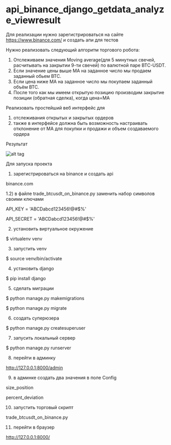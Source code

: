 # api_binance_django_getdata_analyze_viewresult

Для реализации нужно зарегистрироваться на сайте https://www.binance.com/ и создать апи для тестов 

Нужно реализовать следующий алгоритм торгового робота:

1. Отслеживаем значения Moving average(для 5 минутных свечей, расчитывать на закрытии 9-ти свечей) по валютной паре BTC-USDT.
2. Если значение цены выше МА на заданное число мы продаем заданный обьем ВТС.
3. Если цена ниже МА на заданное число мы покупаем заданный объём ВТС.
4. После того как мы имеем открытую позицию производим закрытие позиции (обратная сделка), когда цена=МА


Реализовать простейший веб интерфейс для 

1) отслеживания открытых и закрытых ордеров
2) также в интерфейсе должна быть возможность настраивать отклонение от MA для покупки и продажи и объем создаваемого ордера



Результат

![alt tag](https://i.imgur.com/qzk2Tgv.png)


Для запуска проекта


1) зарегистрироваться на binance и создать api

binance.com


1.2) в файле trade_btcusdt_on_binance.py заменить набор символов своими ключами

API_KEY = 'ABCDabcd123456!@#$%'

API_SECRET = 'ABCDabcd123456!@#$%'


2) установить виртуальное окружение

$ virtualenv venv


3) запустить venv

$ source venv/bin/activate


4) установить django

$ pip install django


5) сделать миграции

$ python manage.py makemigrations

$ python manage.py migrate


6) создать суперюзера

$ python manage.py createsuperuser


7) запусить локальный сервер

$ python manage.py runserver


8) перейти в админку 

http://127.0.0.1:8000/admin


9) в админке создать два значения в поле Config

size_position

percent_deviation


10) запустить торговый скрипт

trade_btcusdt_on_binance.py


11) перейти в браузер

http://127.0.0.1:8000/
